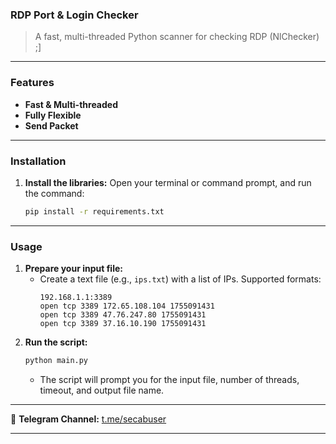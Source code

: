 ### **RDP Port & Login Checker**

> A fast, multi-threaded Python scanner for checking RDP (NlChecker) ;]

-----

### **Features**

  * **Fast & Multi-threaded**
  * **Fully Flexible**
  * **Send Packet**

-----

### **Installation**

1.  **Install the libraries:**
    Open your terminal or command prompt, and run the command:
    ```bash
    pip install -r requirements.txt
    ```

-----

### **Usage**

1.  **Prepare your input file:**
      * Create a text file (e.g., `ips.txt`) with a list of IPs. Supported formats:
        ```
        192.168.1.1:3389
        open tcp 3389 172.65.108.104 1755091431
        open tcp 3389 47.76.247.80 1755091431
        open tcp 3389 37.16.10.190 1755091431
        ```
2.  **Run the script:**
    ```bash
    python main.py
    ```
      * The script will prompt you for the input file, number of threads, timeout, and output file name.

-----

📢 **Telegram Channel:** [t.me/secabuser](https://t.me/secabuser)

-----
